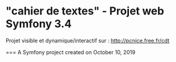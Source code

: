 "cahier de textes" - Projet web Symfony 3.4
===

Projet visible et dynamique/interactif sur : http://pcnice.free.fr/cdt

===
A Symfony project created on October 10, 2019
